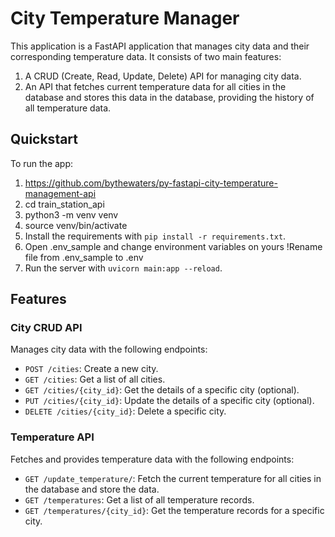 # City Temperature Manager

This application is a FastAPI application that manages city data and their corresponding temperature data. It consists of two main features:

1. A CRUD (Create, Read, Update, Delete) API for managing city data.
2. An API that fetches current temperature data for all cities in the database and stores this data in the database, providing the history of all temperature data.

## Quickstart

To run the app:
1. https://github.com/bythewaters/py-fastapi-city-temperature-management-api
2. cd train_station_api
3. python3 -m venv venv
4. source venv/bin/activate
5. Install the requirements with `pip install -r requirements.txt`.
6. Open .env_sample and change environment variables on yours !Rename file from .env_sample to .env
7. Run the server with `uvicorn main:app --reload`.

## Features

### City CRUD API

Manages city data with the following endpoints:

- `POST /cities`: Create a new city.
- `GET /cities`: Get a list of all cities.
- `GET /cities/{city_id}`: Get the details of a specific city (optional).
- `PUT /cities/{city_id}`: Update the details of a specific city (optional).
- `DELETE /cities/{city_id}`: Delete a specific city.

### Temperature API

Fetches and provides temperature data with the following endpoints:

- `GET /update_temperature/`: Fetch the current temperature for all cities in the database and store the data.
- `GET /temperatures`: Get a list of all temperature records.
- `GET /temperatures/{city_id}`: Get the temperature records for a specific city.
